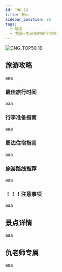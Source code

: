 ```yaml
---
id: CNG_19
title: 泰山
sidebar_position: 20
tags:
  - 拾柒
  - 中国一生必去的50个地方
---
```

![CNG_TOP50_19](/img/love/CNG_TOP50/19.png)

## 旅游攻略

aaa

### 最佳旅行时间

aaa

### 行李准备指南

aaa

### 周边住宿指南

aaa

### 旅游路线推荐

aaa

### ！！！注意事项

aaa

## 景点详情

aaa

## 仇老师专属

aaa
